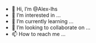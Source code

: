 - 👋 Hi, I’m @Alex-lhs
- 👀 I’m interested in ...
- 🌱 I’m currently learning ...
- 💞️ I’m looking to collaborate on ...
- 📫 How to reach me ...

<!---
Alex-lhs/Alex-lhs is a ✨ special ✨ repository because its `README.md` (this file) appears on your GitHub profile.
You can click the Preview link to take a look at your changes.
--->
